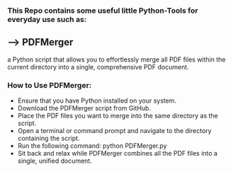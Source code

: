 ### This Repo contains some useful little Python-Tools for everyday use such as:

## --> PDFMerger 

a Python script that allows you to effortlessly merge all PDF files within the current directory into a single, comprehensive PDF document.

### How to Use PDFMerger:

- Ensure that you have Python installed on your system.
- Download the PDFMerger script from GitHub.
- Place the PDF files you want to merge into the same directory as the script.
- Open a terminal or command prompt and navigate to the directory containing the script.
- Run the following command: python PDFMerger.py
- Sit back and relax while PDFMerger combines all the PDF files into a single, unified document.
